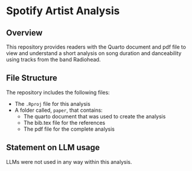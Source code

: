 # Spotify Artist Analysis

## Overview

This repository provides readers with the Quarto document and pdf file to view and understand a short analysis on song duration and danceability using tracks from the band Radiohead.


## File Structure

The repository includes the following files:

- The `.Rproj` file for this analysis
- A folder called, `paper`, that contains:
    - The quarto document that was used to create the analysis
    - The bib.tex file for the references
    - The pdf file for the complete analysis

## Statement on LLM usage

LLMs were not used in any way within this analysis.
